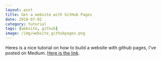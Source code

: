 ```yaml
---
layout: post
title: Get a website with GitHub Pages
date: 2018-07-02
category: tutorial
tags: [website, github]
image: /img/website_githubpages.png
---
```


Heres is a nice tutorial on how to build a website with github pages, I've posted on Medium. [Here is the link](https://medium.com/@vovakuzmenkov/get-a-website-with-github-pages-9151ed636446).
